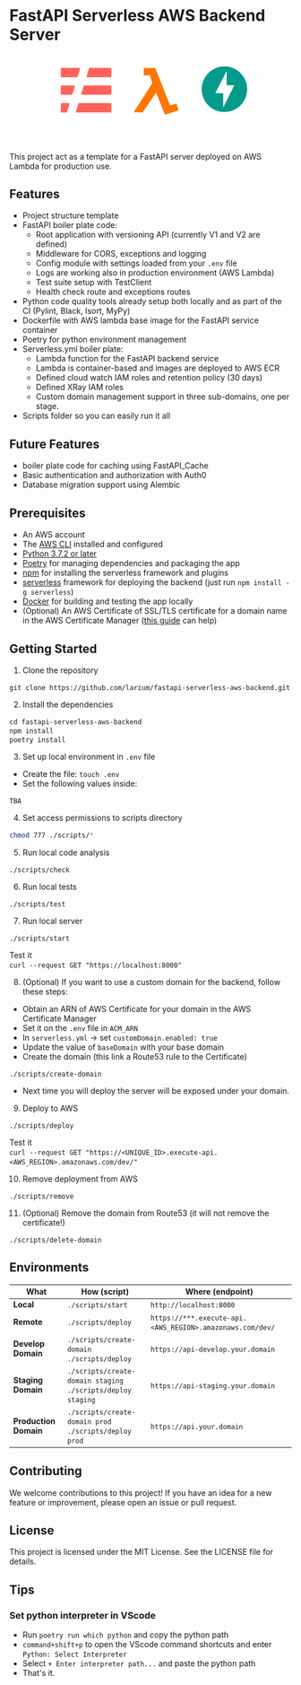 # FastAPI Serverless AWS Backend Server
<p align="center">
<img src="assets/sls_lambda_fastapi.png" data-canonical-src="assets/sls_lambda_fastapi.png" width=400/>
</p>

This project act as a template for a FastAPI server deployed on AWS Lambda for production use.


## Features
- Project structure template
- FastAPI boiler plate code:
  - Root application with versioning API (currently V1 and V2 are defined)
  - Middleware for CORS, exceptions and logging
  - Config module with settings loaded from your `.env` file
  - Logs are working also in production environment (AWS Lambda)
  - Test suite setup with TestClient
  - Health check route and exceptions routes
 - Python code quality tools already setup both locally and as part of the CI (Pylint, Black, Isort, MyPy)
 - Dockerfile with AWS lambda base image for the FastAPI service container
 - Poetry for python environment management
 - Serverless.yml boiler plate:
   - Lambda function for the FastAPI backend service
   - Lambda is container-based and images are deployed to AWS ECR
   - Defined cloud watch IAM roles and retention policy (30 days)
   - Defined XRay IAM roles
   - Custom domain management support in three sub-domains, one per stage.
  - Scripts folder so you can easily run it all
   
## Future Features
- boiler plate code for caching using FastAPI_Cache
- Basic authentication and authorization with Auth0
- Database migration support using Alembic

## Prerequisites
- An AWS account
- The [AWS CLI](https://aws.amazon.com/cli/) installed and configured
- [Python 3.7.2 or later](https://www.python.org/downloads/)
- [Poetry](https://python-poetry.org/) for managing dependencies and packaging the app
- [npm](https://www.npmjs.com/) for installing the serverless framework and plugins
- [serverless](https://www.serverless.com/) framework for deploying the backend (just run `npm install -g serverless`)
- [Docker](https://www.docker.com/) for building and testing the app locally
- (Optional) An AWS Certificate of SSL/TLS certificate for a domain name in the AWS Certificate Manager ([this guide](https://docs.aws.amazon.com/apigateway/latest/developerguide/how-to-custom-domains-prerequisites.html) can help)

## Getting Started
1. Clone the repository
```
git clone https://github.com/larium/fastapi-serverless-aws-backend.git
```

2. Install the dependencies
```
cd fastapi-serverless-aws-backend
npm install
poetry install
```

3. Set up local environment in `.env` file
- Create the file: `touch .env`
- Set the following values inside:
```
TBA
```

4. Set access permissions to scripts directory
```bash
chmod 777 ./scripts/*
```

5. Run local code analysis
```
./scripts/check
```

6. Run local tests
```
./scripts/test
```

7. Run local server
```
./scripts/start
```
Test it </br>
`curl --request GET "https://localhost:8000"`

8. (Optional) If you want to use a custom domain for the backend, follow these steps:
- Obtain an ARN of AWS Certificate for your domain in the AWS Certificate Manager
- Set it on the `.env` file in `ACM_ARN`
- In `serverless.yml` -> set `customDomain.enabled: true`
- Update the value of `baseDomain` with your base domain
- Create the domain (this link a Route53 rule to the Certificate)
```
./scripts/create-domain
```
- Next time you will deploy the server will be exposed under your domain.

9. Deploy to AWS
```
./scripts/deploy
```
Test it </br>
`curl --request GET "https://<UNIQUE_ID>.execute-api.<AWS_REGION>.amazonaws.com/dev/"`

10. Remove deployment from AWS
```
./scripts/remove
```

11. (Optional) Remove the domain from Route53 (it will not remove the certificate!)
```
./scripts/delete-domain
```

## Environments
What | How (script) | Where (endpoint)
--- | --- | --- 
**Local** | `./scripts/start` | `http://localhost:8000`
**Remote**|`./scripts/deploy`|`https://***.execute-api.<AWS_REGION>.amazonaws.com/dev/`
**Develop Domain**|`./scripts/create-domain`</br>`./scripts/deploy`|`https://api-develop.your.domain`
**Staging Domain**|`./scripts/create-domain staging`</br>`./scripts/deploy staging`|`https://api-staging.your.domain`
**Production Domain**|`./scripts/create-domain prod`</br>`./scripts/deploy prod`|`https://api.your.domain`

## Contributing
We welcome contributions to this project! If you have an idea for a new feature or improvement, please open an issue or pull request.

## License
This project is licensed under the MIT License. See the LICENSE file for details.


## Tips
### Set python interpreter in VScode
- Run `poetry run which python` and copy the python path
- `command+shift+p` to open the VScode command shortcuts and enter `Python: Select Interpreter`
- Select `+ Enter interpreter path...` and paste the python path
- That's it.
